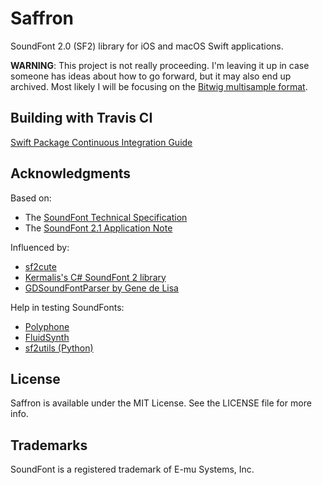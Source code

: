 # Saffron

SoundFont 2.0 (SF2) library for iOS and macOS Swift applications.

**WARNING**: This project is not really proceeding. I'm leaving it up
in case someone has ideas about how to go forward, but it may also
end up archived. Most likely I will
be focusing on the [Bitwig multisample format](https://github.com/bitwig/multisample).

## Building with Travis CI

[Swift Package Continuous Integration Guide](https://learningswift.brightdigit.com/swift-package-continuous-integration-guide/)

## Acknowledgments

Based on:
  * The [SoundFont Technical Specification](http://www.synthfont.com/sfspec24.pdf)
  * The [SoundFont 2.1 Application Note](http://freepats.zenvoid.org/sf2/sfapp21.pdf)

Influenced by:
  * [sf2cute](https://github.com/gocha/sf2cute)
  * [Kermalis's C# SoundFont 2 library](https://github.com/Kermalis/SoundFont2)
  * [GDSoundFontParser by Gene de Lisa](https://github.com/genedelisa/GDSoundFontParser)

Help in testing SoundFonts:

  * [Polyphone](https://www.polyphone-soundfonts.com/en/)
  * [FluidSynth](https://github.com/FluidSynth/fluidsynth)
  * [sf2utils (Python)](https://gitlab.com/zeograd/sf2utils)

## License

Saffron is available under the MIT License. See the LICENSE file for more info.

## Trademarks

SoundFont is a registered trademark of E-mu Systems, Inc.
